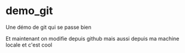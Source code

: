 # demo_git
Une démo de git qui se passe bien

Et maintenant on modifie depuis github
mais aussi depuis ma machine locale
et c'est cool
